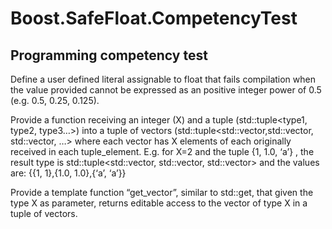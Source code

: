 # Boost.SafeFloat.CompetencyTest
## Programming competency test

Define a user defined literal assignable to float that fails compilation when the value provided cannot be expressed as an positive integer power of 0.5 (e.g. 0.5, 0.25, 0.125).

Provide a function receiving an integer (X) and a tuple (std::tuple<type1, type2, type3…>) into a tuple of vectors (std::tuple<std::vector,std::vector, std::vector, …> where each vector has X elements of each originally received in each tuple_element. E.g. for X=2 and the tuple {1, 1.0, ‘a’} , the result type is std::tuple<std::vector, std::vector, std::vector> and the values are: {{1, 1},{1.0, 1.0},{‘a’, ‘a’}}

Provide a template function “get_vector”, similar to std::get, that given the type X as parameter, returns editable access to the vector of type X in a tuple of vectors.
